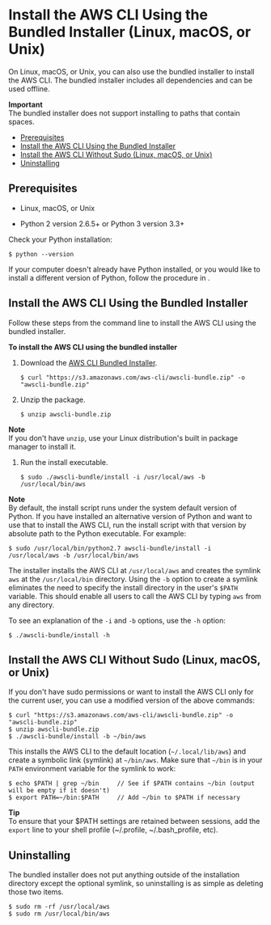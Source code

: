 # Install the AWS CLI Using the Bundled Installer \(Linux, macOS, or Unix\)<a name="awscli-install-bundle"></a>

On Linux, macOS, or Unix, you can also use the bundled installer to install the AWS CLI\. The bundled installer includes all dependencies and can be used offline\.

**Important**  
The bundled installer does not support installing to paths that contain spaces\.


+ [Prerequisites](#install-bundle-other-os-prereq)
+ [Install the AWS CLI Using the Bundled Installer](#install-bundle-other)
+ [Install the AWS CLI Without Sudo \(Linux, macOS, or Unix\)](#install-bundle-user)
+ [Uninstalling](#install-bundle-uninstall)

## Prerequisites<a name="install-bundle-other-os-prereq"></a>

+ Linux, macOS, or Unix

+ Python 2 version 2\.6\.5\+ or Python 3 version 3\.3\+

Check your Python installation:

```
$ python --version
```

If your computer doesn't already have Python installed, or you would like to install a different version of Python, follow the procedure in \.

## Install the AWS CLI Using the Bundled Installer<a name="install-bundle-other"></a>

Follow these steps from the command line to install the AWS CLI using the bundled installer\.

**To install the AWS CLI using the bundled installer**

1. Download the [AWS CLI Bundled Installer](https://s3.amazonaws.com/aws-cli/awscli-bundle.zip)\.

   ```
   $ curl "https://s3.amazonaws.com/aws-cli/awscli-bundle.zip" -o "awscli-bundle.zip"
   ```

1. Unzip the package\.

   ```
   $ unzip awscli-bundle.zip
   ```
**Note**  
If you don't have `unzip`, use your Linux distribution's built in package manager to install it\.

1. Run the install executable\.

   ```
   $ sudo ./awscli-bundle/install -i /usr/local/aws -b /usr/local/bin/aws
   ```
**Note**  
By default, the install script runs under the system default version of Python\. If you have installed an alternative version of Python and want to use that to install the AWS CLI, run the install script with that version by absolute path to the Python executable\. For example:  

   ```
   $ sudo /usr/local/bin/python2.7 awscli-bundle/install -i /usr/local/aws -b /usr/local/bin/aws
   ```

The installer installs the AWS CLI at `/usr/local/aws` and creates the symlink `aws` at the `/usr/local/bin` directory\. Using the `-b` option to create a symlink eliminates the need to specify the install directory in the user's `$PATH` variable\. This should enable all users to call the AWS CLI by typing `aws` from any directory\.

To see an explanation of the `-i` and `-b` options, use the `-h` option:

```
$ ./awscli-bundle/install -h
```

## Install the AWS CLI Without Sudo \(Linux, macOS, or Unix\)<a name="install-bundle-user"></a>

If you don't have sudo permissions or want to install the AWS CLI only for the current user, you can use a modified version of the above commands:

```
$ curl "https://s3.amazonaws.com/aws-cli/awscli-bundle.zip" -o "awscli-bundle.zip"
$ unzip awscli-bundle.zip
$ ./awscli-bundle/install -b ~/bin/aws
```

This installs the AWS CLI to the default location \(`~/.local/lib/aws`\) and create a symbolic link \(symlink\) at `~/bin/aws`\. Make sure that `~/bin` is in your `PATH` environment variable for the symlink to work:

```
$ echo $PATH | grep ~/bin     // See if $PATH contains ~/bin (output will be empty if it doesn't)
$ export PATH=~/bin:$PATH     // Add ~/bin to $PATH if necessary
```

**Tip**  
To ensure that your $PATH settings are retained between sessions, add the `export` line to your shell profile \(\~/\.profile, \~/\.bash\_profile, etc\)\.

## Uninstalling<a name="install-bundle-uninstall"></a>

The bundled installer does not put anything outside of the installation directory except the optional symlink, so uninstalling is as simple as deleting those two items\.

```
$ sudo rm -rf /usr/local/aws
$ sudo rm /usr/local/bin/aws
```